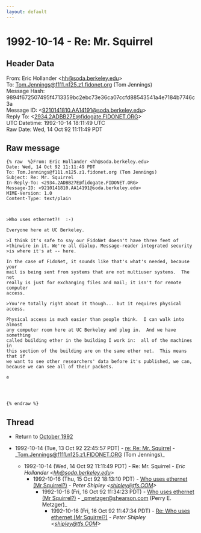 ```yaml
---
layout: default
---
```


# 1992-10-14 - Re: Mr. Squirrel

## Header Data

From: Eric Hollander \<hh@soda.berkeley.edu\><br>
To: Tom.Jennings@f111.n125.z1.fidonet.org (Tom Jennings)<br>
Message Hash: 9894f672507495f4713359bc2ebc73e36ca07ccfd88543541a4e7184b7746c3a<br>
Message ID: \<9210141810.AA14191@soda.berkeley.edu\><br>
Reply To: \<2934.2ADBB27E@fidogate.FIDONET.ORG\><br>
UTC Datetime: 1992-10-14 18:11:49 UTC<br>
Raw Date: Wed, 14 Oct 92 11:11:49 PDT<br>

## Raw message

```
{% raw  %}From: Eric Hollander <hh@soda.berkeley.edu>
Date: Wed, 14 Oct 92 11:11:49 PDT
To: Tom.Jennings@f111.n125.z1.fidonet.org (Tom Jennings)
Subject: Re: Mr. Squirrel
In-Reply-To: <2934.2ADBB27E@fidogate.FIDONET.ORG>
Message-ID: <9210141810.AA14191@soda.berkeley.edu>
MIME-Version: 1.0
Content-Type: text/plain



>Who uses ethernet?!  :-)

Everyone here at UC Berkeley.

>I think it's safe to say our FidoNet doesn't have three feet of
>thinwire in it. We're all dialup. Message-reader integrated security
>is where it's at -- here.

In the case of FidoNet, it sounds like that's what's needed, because your
mail is being sent from systems that are not multiuser systems.  The net
really is just for exchanging files and mail; it isn't for remote computer
access.

>You're totally right about it though... but it requires physical access.

Physical access is much easier than people think.  I can walk into almost
any computer room here at UC Berkeley and plug in.  And we have something
called building ether in the building I work in:  all of the machines in
this section of the building are on the same ether net.  This means that if
we want to see other researchers' data before it's published, we can,
because we can see all of their packets.

e




{% endraw %}
```

## Thread

+ Return to [October 1992](/archive/1992/10)

+ 1992-10-14 (Tue, 13 Oct 92 22:45:57 PDT) - [re: Re: Mr. Squirrel](/archive/1992/10/7e499c6a0ad8c00016756be087eed59e5468584faa0524d693043c0e0b32bba9) - _Tom.Jennings@f111.n125.z1.FIDONET.ORG (Tom Jennings)_
  + 1992-10-14 (Wed, 14 Oct 92 11:11:49 PDT) - Re: Mr. Squirrel - _Eric Hollander \<hh@soda.berkeley.edu\>_
    + 1992-10-16 (Thu, 15 Oct 92 18:13:10 PDT) - [Who uses ethernet (Mr Squirrel?)](/archive/1992/10/704ce56d2f4067d0cdc37a26e31ddbefffd3edd65ca38ff8ee81d27247ee473a) - _Peter Shipley \<shipley@tfs.COM\>_
      + 1992-10-16 (Fri, 16 Oct 92 11:34:23 PDT) - [Who uses ethernet (Mr Squirrel?)](/archive/1992/10/4ac131a44b9a1890122ffbba123034be4eff191a4476e1986383eedf0ea3c413) - _pmetzger@shearson.com (Perry E. Metzger)_
        + 1992-10-16 (Fri, 16 Oct 92 11:47:34 PDT) - [Re: Who uses ethernet (Mr Squirrel?)](/archive/1992/10/cddc36f8c672bf9bb89b6149942bfd28939f85f5395dd7bcffef31c0a29e8e96) - _Peter Shipley \<shipley@tfs.COM\>_

